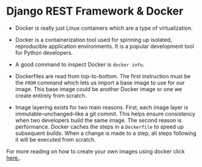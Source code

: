 # Django REST Framework & Docker

* Docker is really just Linux containers which are a type of virtualization.

* Docker is a containerization tool used for spinning up isolated, reproducible application environments. It is a popular development tool for Python developers.

* A good command to inspect Docker is ```docker info```.

* Dockerfiles are read from top-to-bottom. The first instruction must be the ```FROM``` command which lets us import a base image to use for our image. This base image could be another Docker image or one we create entirely from scratch.

* Image layering exists for two main reasons. First, each image layer is immutable–unchanged–like a git commit. This helps ensure consistency when two developers build the same image. The second reason is performance. Docker caches the steps in a ```Dockerfile``` to speed up subsequent builds. When a change is made to a step, all steps following it will be executed from scratch.

For more reading on how to create your own images using docker click [here.](https://realpython.com/python-versions-docker/#using-docker).
